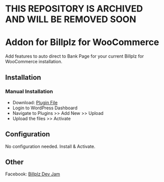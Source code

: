 # THIS REPOSITORY IS ARCHIVED AND WILL BE REMOVED SOON

# Addon for Billplz for WooCommerce

Add features to auto direct to Bank Page for your current Billplz for WooCommerce installation.

## Installation

### Manual Installation

* Download: [Plugin File](https://github.com/wzul/bfw-addon/archive/master.zip)
* Login to WordPress Dashboard
* Navigate to Plugins >> Add New >> Upload
* Upload the files >> Activate

## Configuration

No configuration needed. Install & Activate.

## Other

Facebook: [Billplz Dev Jam](https://www.facebook.com/groups/billplzdevjam/)
